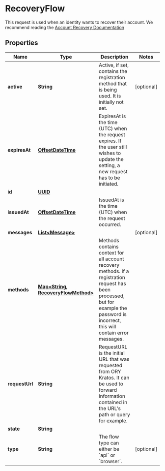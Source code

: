 

# RecoveryFlow

This request is used when an identity wants to recover their account.  We recommend reading the [Account Recovery Documentation](../self-service/flows/password-reset-account-recovery)
## Properties

Name | Type | Description | Notes
------------ | ------------- | ------------- | -------------
**active** | **String** | Active, if set, contains the registration method that is being used. It is initially not set. |  [optional]
**expiresAt** | [**OffsetDateTime**](OffsetDateTime.md) | ExpiresAt is the time (UTC) when the request expires. If the user still wishes to update the setting, a new request has to be initiated. | 
**id** | [**UUID**](UUID.md) |  | 
**issuedAt** | [**OffsetDateTime**](OffsetDateTime.md) | IssuedAt is the time (UTC) when the request occurred. | 
**messages** | [**List&lt;Message&gt;**](Message.md) |  |  [optional]
**methods** | [**Map&lt;String, RecoveryFlowMethod&gt;**](RecoveryFlowMethod.md) | Methods contains context for all account recovery methods. If a registration request has been processed, but for example the password is incorrect, this will contain error messages. | 
**requestUrl** | **String** | RequestURL is the initial URL that was requested from ORY Kratos. It can be used to forward information contained in the URL&#39;s path or query for example. | 
**state** | **String** |  | 
**type** | **String** | The flow type can either be &#x60;api&#x60; or &#x60;browser&#x60;. |  [optional]



